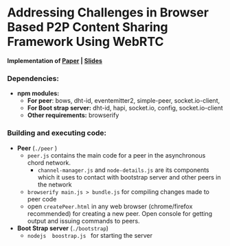 # Addressing Challenges in Browser Based P2P Content Sharing Framework Using WebRTC

**Implementation of [Paper](http://ieeexplore.ieee.org/document/7474178/) | [Slides](https://github.com/svjan5/Browser-Based-P2P-Content-Sharing-Framework/blob/master/Docs/Presentation.pdf)**

### **Dependencies:**  

- **npm modules:** 
  - **For peer**: bows, dht-id, eventemitter2, simple-peer,  socket.io-client, 
  - **For Boot strap server:** dht-id, hapi, socket.io, config, socket.io-client
  - **Other requirements:** browserify

### Building and executing code:

* **Peer**  (`./peer` )
  * `peer.js` contains the main code for a peer in the asynchronous chord network.
    * `channel-manager.js` and `node-details.js` are its components which it uses to contact with bootstrap server and other peers in the network
  * `browserify main.js > bundle.js`  for compiling changes made to peer code
  * open `createPeer.html` in any web browser (chrome/firefox recommended) for creating a new peer. Open console for getting output and issuing commands to peers.
* **Boot Strap server** (`./bootstrap`)
  * `nodejs  boostrap.js ` for starting the server
